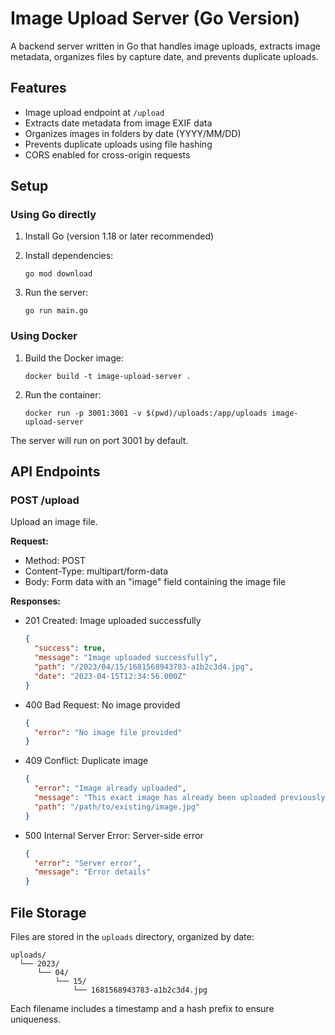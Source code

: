 
# Image Upload Server (Go Version)

A backend server written in Go that handles image uploads, extracts image metadata, organizes files by capture date, and prevents duplicate uploads.

## Features

- Image upload endpoint at `/upload`
- Extracts date metadata from image EXIF data
- Organizes images in folders by date (YYYY/MM/DD)
- Prevents duplicate uploads using file hashing
- CORS enabled for cross-origin requests

## Setup

### Using Go directly

1. Install Go (version 1.18 or later recommended)
2. Install dependencies:
   ```
   go mod download
   ```

3. Run the server:
   ```
   go run main.go
   ```

### Using Docker

1. Build the Docker image:
   ```
   docker build -t image-upload-server .
   ```

2. Run the container:
   ```
   docker run -p 3001:3001 -v $(pwd)/uploads:/app/uploads image-upload-server
   ```

The server will run on port 3001 by default.

## API Endpoints

### POST /upload

Upload an image file.

**Request:**
- Method: POST
- Content-Type: multipart/form-data
- Body: Form data with an "image" field containing the image file

**Responses:**
- 201 Created: Image uploaded successfully
  ```json
  {
    "success": true, 
    "message": "Image uploaded successfully",
    "path": "/2023/04/15/1681568943783-a1b2c3d4.jpg",
    "date": "2023-04-15T12:34:56.000Z"
  }
  ```

- 400 Bad Request: No image provided
  ```json
  {
    "error": "No image file provided"
  }
  ```

- 409 Conflict: Duplicate image
  ```json
  {
    "error": "Image already uploaded",
    "message": "This exact image has already been uploaded previously.",
    "path": "/path/to/existing/image.jpg"
  }
  ```

- 500 Internal Server Error: Server-side error
  ```json
  {
    "error": "Server error",
    "message": "Error details"
  }
  ```

## File Storage

Files are stored in the `uploads` directory, organized by date:
```
uploads/
  └── 2023/
      └── 04/
          └── 15/
              └── 1681568943783-a1b2c3d4.jpg
```

Each filename includes a timestamp and a hash prefix to ensure uniqueness.
